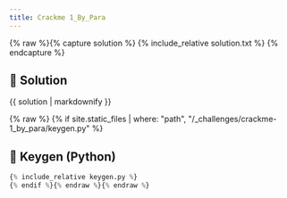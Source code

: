 ```yaml
---
title: Crackme 1_By_Para
---
```


{% raw %}{% capture solution %}
{% include_relative solution.txt %}
{% endcapture %}

## 📝 Solution

{{ solution | markdownify }}

{% raw %}
{% if site.static_files | where: "path", "/_challenges/crackme-1_by_para/keygen.py" %}
## 🔑 Keygen (Python)

```py
{% include_relative keygen.py %}
{% endif %}{% endraw %}{% endraw %}
